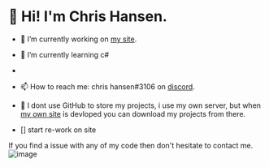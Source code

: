# 👋 Hi! I'm Chris Hansen.



- 🔭 I’m currently working on [my site](https://chrishansen.tk).
- 🌱 I’m currently learning c#
- 
- 📫 How to reach me: chris hansen#3106 on [discord](https://discord.com/channels/@me).
- 💾 I dont use GitHub to store my projects, i use my own server, but when [my own site](https://chrishansen.tk) is devloped you can download my projects from there.

- [] start re-work on site

If you find a issue with any of my code then don't hesitate to contact me.
![image](https://user-images.githubusercontent.com/75200147/111682059-d5f48b00-881b-11eb-9daa-f210991054ad.png)
